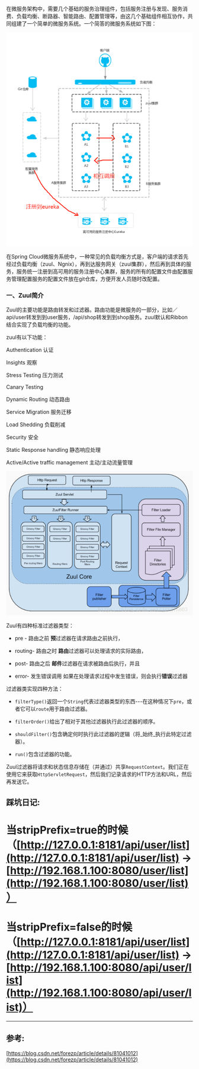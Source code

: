 在微服务架构中，需要几个基础的服务治理组件，包括服务注册与发现、服务消费、负载均衡、断路器、智能路由、配置管理等，由这几个基础组件相互协作，共同组建了一个简单的微服务系统。一个简答的微服务系统如下图：

![](/assets/微信截图_20190802084710.png)

在Spring Cloud微服务系统中，一种常见的负载均衡方式是，客户端的请求首先经过负载均衡（zuul、Ngnix），再到达服务网关（zuul集群），然后再到具体的服务，服务统一注册到高可用的服务注册中心集群，服务的所有的配置文件由配置服务管理配置服务的配置文件放在git仓库，方便开发人员随时改配置。

### 一、Zuul简介

Zuul的主要功能是路由转发和过滤器。路由功能是微服务的一部分，比如／api/user转发到到user服务，/api/shop转发到到shop服务。zuul默认和Ribbon结合实现了负载均衡的功能。

zuul有以下功能：

Authentication   认证

Insights  观察

Stress Testing   压力测试

Canary Testing

Dynamic Routing  动态路由

Service Migration 服务迁移

Load Shedding  负载削减

Security 安全

Static Response handling 静态响应处理

Active/Active traffic management 主动/主动流量管理

![](/assets/微信截图_20190802085208.png)

Zuul有四种标准过滤器类型：

* pre - 路由之前            **预**过滤器在请求路由之前执行，

* routing- 路由之时      **路由**过滤器可以处理请求的实际路由，

* post-  路由之后         **邮件**过滤器在请求被路由后执行，并且

* error-  发生错误调用        如果在处理请求过程中发生错误，则会执行**错误**过滤器

过滤器类实现四种方法：

* `filterType()`返回一个`String`代表过滤器类型的东西---在这种情况下`pre`，或者它可以`route`用于路由过滤器。

* `filterOrder()`给出了相对于其他过滤器执行此过滤器的顺序。

* `shouldFilter()`包含确定何时执行此过滤器的逻辑（将_始终_执行此特定过滤器）。

* `run()`包含过滤器的功能。

Zuul过滤器将请求和状态信息存储在（并通过）共享`RequestContext`。我们正在使用它来获取`HttpServletRequest`，然后我们记录请求的HTTP方法和URL，然后再发送它。

## 踩坑日记:

# 当stripPrefix=true的时候 （[http://127.0.0.1:8181/api/user/list](http://127.0.0.1:8181/api/user/list) -&gt;[http://192.168.1.100:8080/user/list](http://192.168.1.100:8080/user/list)）

# 当stripPrefix=false的时候（[http://127.0.0.1:8181/api/user/list](http://127.0.0.1:8181/api/user/list) -&gt;[http://192.168.1.100:8080/api/user/list](http://192.168.1.100:8080/api/user/list)）

---

## 参考:

[https://blog.csdn.net/forezp/article/details/81041012](https://blog.csdn.net/forezp/article/details/81041012)

